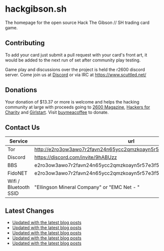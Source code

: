 # hackgibson.sh
The homepage for the open source Hack The Gibson // SH trading card game.


## Contributing

To add your card just submit a pull request with your card's front art, it would be added to the next run of set after community play testing.

Game play and discussions over the project is held the r2600 discord server. Come join us at [Discord](https://discord.com/invite/9hABUzz) or via IRC at https://www.scuttled.net/


## Donations

Your donation of $13.37 or more is welcome and helps the hacking community at large with proceeds going to [2600 Magazine](https://2600.com/), [Hackers for Charity](https://hackersforcharity.org) and [Girlstart](https://girlstart.org).  Visit [buymeacoffee](https://www.buymeacoffee.com/hackgibson.sh) to donate.


## Contact Us

Service | url
-|-
Tor | http://e2ro3ow3awo7r2favn24n65ycc2qmzkoayn5r57e3f56nvjwdcgg32ad.onion
Discord | https://discord.com/invite/9hABUzz
BBS | e2ro3ow3awo7r2favn24n65ycc2qmzkoayn5r57e3f56nvjwdcgg32ad.onion:23
FidoNET | e2ro3ow3awo7r2favn24n65ycc2qmzkoayn5r57e3f56nvjwdcgg32ad.onion:24554
Wifi / Bluetooth SSID | "Ellingson Mineral Company" or "EMC Net - <fidonet address>"

## Latest Changes
<!-- BLOG-POST-LIST:START -->
- [Updated with the latest blog posts](https://github.com/DFW2600/hackgibson.sh/commit/60737b016d62d15f3c370191d27a1bb776cea65a)
- [Updated with the latest blog posts](https://github.com/DFW2600/hackgibson.sh/commit/cbf4c8838c4c6b92729dea819621aed125db99bc)
- [Updated with the latest blog posts](https://github.com/DFW2600/hackgibson.sh/commit/afdd34210f2efd8e79ab37f5fd58388e8608b5e3)
- [Updated with the latest blog posts](https://github.com/DFW2600/hackgibson.sh/commit/65ad534696e1691ff2a65db7c4ec34e33ce8ea67)
- [Updated with the latest blog posts](https://github.com/DFW2600/hackgibson.sh/commit/007b8884e36c8b3be368ec3f9561a5231fadaec6)
<!-- BLOG-POST-LIST:END -->
